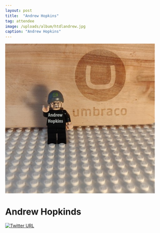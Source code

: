 ```yaml
---
layout: post
title:  "Andrew Hopkins"
tag: attendee
image: /uploads/album/htdlandrew.jpg
caption: "Andrew Hopkins"
---
```


![](/uploads/album/htdlandrew.jpg)
# Andrew Hopkinds

[![Twitter URL](https://img.shields.io/twitter/url/https/twitter.com/htdlandrew.svg?style=social&label=Follow%20%40htdlandrew)](https://twitter.com/htdlandrew)